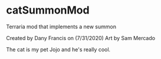 # catSummonMod
Terraria mod that implements a new summon

Created by Dany Francis on (7/31/2020)
Art by Sam Mercado

The cat is my pet Jojo and he's really cool.
